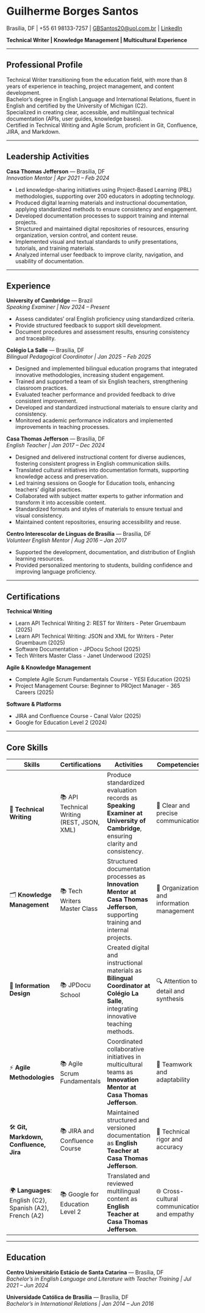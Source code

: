 # Guilherme Borges Santos

Brasília, DF | +55 61 98133-7257 | [GBSantos20@uol.com.br](mailto:GBSantos20@uol.com.br) | [LinkedIn](https://www.linkedin.com/in/guilhermeborsan)

**Technical Writer | Knowledge Management | Multicultural Experience**

---

## Professional Profile
Technical Writer transitioning from the education field, with more than 8 years of experience in teaching, project management, and content development.  
Bachelor’s degree in English Language and International Relations, fluent in English and certified by the University of Michigan (C2).  
Specialized in creating clear, accessible, and multilingual technical documentation (APIs, user guides, knowledge bases).  
Certified in Technical Writing and Agile Scrum, proficient in Git, Confluence, JIRA, and Markdown.

---

## Leadership Activities

**Casa Thomas Jefferson** — Brasília, DF  
*Innovation Mentor | Apr 2021 – Feb 2024*  
- Led knowledge-sharing initiatives using Project-Based Learning (PBL) methodologies, supporting over 200 educators in adopting technology.  
- Produced digital learning materials and instructional documentation, applying standardized methods to ensure consistency and engagement.  
- Developed documentation processes to support training and internal projects.  
- Structured and maintained digital repositories of resources, ensuring organization, version control, and content reuse.  
- Implemented visual and textual standards to unify presentations, tutorials, and training materials.  
- Analyzed internal user feedback to improve clarity, navigation, and usability of documentation.  

---

## Experience

**University of Cambridge** — Brazil  
*Speaking Examiner | Nov 2024 – Present*  
- Assess candidates’ oral English proficiency using standardized criteria.  
- Provide structured feedback to support skill development.  
- Document procedures and assessment results, ensuring consistency and traceability.  

**Colégio La Salle** — Brasília, DF  
*Bilingual Pedagogical Coordinator | Jan 2025 – Feb 2025*  
- Designed and implemented bilingual education programs that integrated innovative methodologies, increasing student engagement.  
- Trained and supported a team of six English teachers, strengthening classroom practices.  
- Evaluated teacher performance and provided feedback to drive consistent improvement.  
- Developed and standardized instructional materials to ensure clarity and consistency.  
- Monitored academic performance indicators and implemented improvements in teaching processes.  

**Casa Thomas Jefferson** — Brasília, DF  
*English Teacher | Jan 2017 – Dec 2024*  
- Designed and delivered instructional content for diverse audiences, fostering consistent progress in English communication skills.  
- Translated cultural initiatives into documentation formats, supporting knowledge access and preservation.  
- Led training sessions on Google for Education tools, enhancing teachers’ digital practices.  
- Collaborated with subject matter experts to gather information and transform it into accessible content.  
- Standardized formats and styles of materials to ensure textual and visual consistency.  
- Maintained content repositories, ensuring accessibility and reuse.  

**Centro Interescolar de Línguas de Brasília** — Brasília, DF  
*Volunteer English Mentor | Aug 2016 – Jan 2017*  
- Supported the development, documentation, and distribution of English learning resources.  
- Provided personalized mentoring to students, building confidence and improving language proficiency.  

---

## Certifications

**Technical Writing**  
- Learn API Technical Writing 2: REST for Writers - Peter Gruembaum (2025)  
- Learn API Technical Writing: JSON and XML for Writers - Peter Gruembaum (2025)  
- Software Documentation - JPDocu School (2025)  
- Tech Writers Master Class - Janet Underwood (2025)  

**Agile & Knowledge Management**  
- Complete Agile Scrum Fundamentals Course - YESI Education (2025)  
- Project Management Course: Beginner to PROject Manager - 365 Careers (2025)  

**Software & Platforms**  
- JIRA and Confluence Course - Canal Valor (2025)  
- Google for Education Level 2 (2024)  

---

## Core Skills

| Skills | Certifications | Activities | Competencies |
|--------|----------------|------------|--------------|
| 📝 **Technical Writing** | 📚 API Technical Writing (REST, JSON, XML) | Produce standardized evaluation records as **Speaking Examiner at University of Cambridge**, ensuring clarity and consistency. | 💬 Clear and precise communication |
| 🗂 **Knowledge Management** | 📚 Tech Writers Master Class | Structured documentation processes as **Innovation Mentor at Casa Thomas Jefferson**, supporting training and internal projects. | 🧠 Organization and information management |
| 🎨 **Information Design** | 📚 JPDocu School | Created digital and instructional materials as **Bilingual Coordinator at Colégio La Salle**, integrating innovative teaching methods. | 🔍 Attention to detail and synthesis |
| ⚡ **Agile Methodologies** | 📚 Agile Scrum Fundamentals | Coordinated collaborative initiatives in multicultural teams as **Innovation Mentor at Casa Thomas Jefferson**. | 🤝 Teamwork and adaptability |
| 🛠 **Git, Markdown, Confluence, Jira** | 📚 JIRA and Confluence Course | Maintained structured and versioned documentation as **English Teacher at Casa Thomas Jefferson**. | 🎯 Technical rigor and accuracy |
| 🌍 **Languages**: English (C2), Spanish (A2), French (A2) | 📚 Google for Education Level 2 | Translated and reviewed multilingual content as **English Teacher at Casa Thomas Jefferson**. | 🌐 Cross-cultural communication and empathy |

---

## Education

**Centro Universitário Estácio de Santa Catarina** — Brasília, DF  
*Bachelor’s in English Language and Literature with Teacher Training | Jul 2021 – Jun 2024*  

**Universidade Católica de Brasília** — Brasília, DF  
*Bachelor’s in International Relations | Jan 2014 – Jun 2016*  

